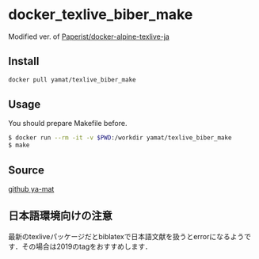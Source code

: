 # docker_texlive_biber_make
Modified ver. of [Paperist/docker-alpine-texlive-ja](https://hub.docker.com/r/paperist/alpine-texlive-ja)

## Install

```bash
docker pull yamat/texlive_biber_make
```

## Usage

You should prepare Makefile before.

```bash
$ docker run --rm -it -v $PWD:/workdir yamat/texlive_biber_make
$ make
```

## Source
[github ya-mat](https://github.com/ya-mat/docker_texlive_biber_make)

## 日本語環境向けの注意
最新のtexliveパッケージだとbiblatexで日本語文献を扱うとerrorになるようです．その場合は2019のtagをおすすめします．

